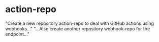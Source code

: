 # action-repo
"Create a new repository action-repo to deal with GitHub actions using webhooks..." "...Also create another repository webhook-repo for the endpoint..."
